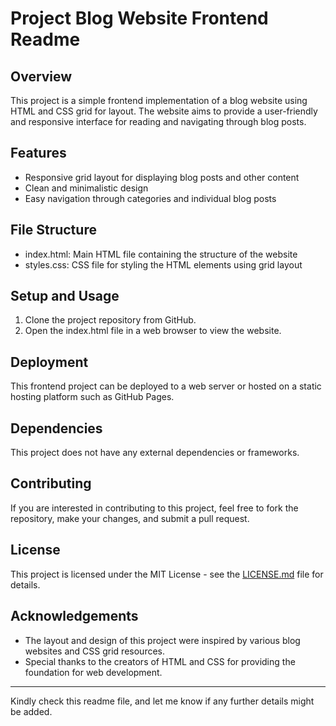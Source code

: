 # Project Blog Website Frontend Readme

## Overview

This project is a simple frontend implementation of a blog website using HTML and CSS grid for layout. The website aims to provide a user-friendly and responsive interface for reading and navigating through blog posts.

## Features

- Responsive grid layout for displaying blog posts and other content
- Clean and minimalistic design
- Easy navigation through categories and individual blog posts

## File Structure

- index.html: Main HTML file containing the structure of the website
- styles.css: CSS file for styling the HTML elements using grid layout

## Setup and Usage

1. Clone the project repository from GitHub.
2. Open the index.html file in a web browser to view the website.

## Deployment

This frontend project can be deployed to a web server or hosted on a static hosting platform such as GitHub Pages.

## Dependencies

This project does not have any external dependencies or frameworks.

## Contributing

If you are interested in contributing to this project, feel free to fork the repository, make your changes, and submit a pull request.

## License

This project is licensed under the MIT License - see the [LICENSE.md](link-to-license-file) file for details.

## Acknowledgements

- The layout and design of this project were inspired by various blog websites and CSS grid resources.
- Special thanks to the creators of HTML and CSS for providing the foundation for web development.

---
Kindly check this readme file, and let me know if any further details might be added.  
